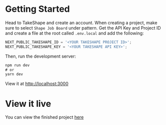 # Getting Started

Head to TakeShape and create an account. When creating a project, make sure to select `Shape Job Board` under pattern. Get the API Key and Project ID and create a file at the root called `.env.local` and add the following:

```jsx
NEXT_PUBLIC_TAKESHAPE_ID = '<YOUR TAKESHAPE PROJECT ID>';
NEXT_PUBLIC_TAKESHAPE_KEY = '<YOUR TAKESHAPE API KEY>';
```

Then, run the development server:

```jsx
npm run dev
# or
yarn dev
```

View it at [http://localhost:3000](http://localhost:3000)

# View it live

You can view the finished project [here](https://takeshape-tailwind-css.vercel.app)

